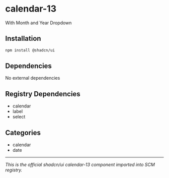 # calendar-13

With Month and Year Dropdown

## Installation

```bash
npm install @shadcn/ui
```

## Dependencies

No external dependencies

## Registry Dependencies

- calendar
- label
- select

## Categories

- calendar
- date

---

*This is the official shadcn/ui calendar-13 component imported into SCM registry.*
